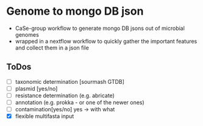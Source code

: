 # Genome to mongo DB json
* CaSe-group workflow to generate mongo DB jsons out of microbial genomes
* wrapped in a nextflow workflow to quickly gather the important features and collect them in a json file


## ToDos
* [ ] taxonomic determination [sourmash GTDB]
* [ ] plasmid [yes/no]
* [ ] resistance determination (e.g. abricate)
* [ ] annotation (e.g. prokka  - or one of the newer ones)
* [ ] contamination[yes/no] yes -> with what
* [x] flexible multifasta input
